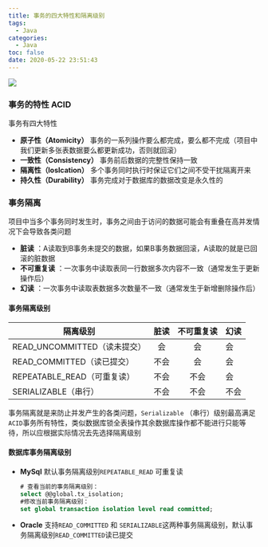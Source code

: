 ```yaml
---
title: 事务的四大特性和隔离级别
tags:
  - Java
categories:
  - Java
toc: false
date: 2020-05-22 23:51:43
---
```


![](/images/java.jpg)

### 事务的特性 ACID 
事务有四大特性
- **原子性（Atomicity）** 事务的一系列操作要么都完成，要么都不完成（项目中我们更新多张表数据要么都更新成功，否则就回滚）
- **一致性（Consistency）** 事务前后数据的完整性保持一致
- **隔离性（loslcation）** 多个事务同时执行时保证它们之间不受干扰隔离开来
- **持久性（Durability）** 事务完成对于数据库的数据改变是永久性的

### 事务隔离
项目中当多个事务同时发生时，事务之间由于访问的数据可能会有重叠在高并发情况下会导致各类问题
- **脏读** ：A读取到B事务未提交的数据，如果B事务数据回滚，A读取的就是已回滚的脏数据
- **不可重复读** ：一次事务中读取表同一行数据多次内容不一致（通常发生于更新操作后）
- **幻读** ：一次事务中读取表数据多次数量不一致（通常发生于新增删除操作后）

#### 事务隔离级别
|隔离级别|脏读|不可重复读|幻读|
|-|:-:|:-:|-|
|READ_UNCOMMITTED（读未提交）|会|会|会|
|READ_COMMITTED（读已提交）|不会|会|会|
|REPEATABLE_READ（可重复读）|不会|不会|会|
|SERIALIZABLE（串行）|不会|不会|不会|

事务隔离就是来防止并发产生的各类问题，`Serializable` （串行）级别最高满足`ACID`事务所有特性，类似数据库锁全表操作其余数据库操作都不能进行只能等待，所以应根据实际情况去先选择隔离级别

#### 数据库事务隔离级别
- **MySql** 默认事务隔离级别`REPEATABLE_READ` 可重复读
	``` sql
	# 查看当前的事务隔离级别：
	select @@global.tx_isolation;
	#修改当前事务隔离级别：
	set global transaction isolation level read committed;
	```
- **Oracle** 支持`READ_COMMITTED` 和 `SERIALIZABLE`这两种事务隔离级别，默认事务隔离级别`READ_COMMITTED`读已提交